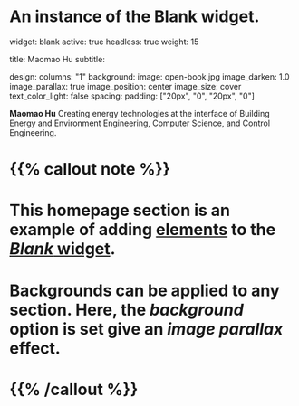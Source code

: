 # An instance of the Blank widget.
widget: blank
active: true
headless: true
weight: 15

title: Maomao Hu
subtitle:

design:
  columns: "1"
  background:
    image: open-book.jpg
    image_darken: 1.0
    image_parallax: true
    image_position: center
    image_size: cover
    text_color_light: false
  spacing:
    padding: ["20px", "0", "20px", "0"]


**Maomao Hu** 
Creating energy technologies at the interface of Building Energy and Environment Engineering, Computer Science, and Control Engineering.

# {{% callout note %}}
# This homepage section is an example of adding [elements](https://wowchemy.com/docs/content/writing-markdown-latex/) to the [*Blank* widget](https://wowchemy.com/docs/getting-started/page-builder/).

# Backgrounds can be applied to any section. Here, the *background* option is set give an *image parallax* effect.
# {{% /callout %}}

